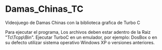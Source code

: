 # Damas_Chinas_TC
Videojuego de Damas Chinas con la biblioteca grafica de Turbo C

Para ejecutar el programa, Los archivos deben estar adentro de la Raiz "Tc\Tcpp\Bin".
Ejecutar TurboC en un emulador, por ejemplo: DosBox o en su defecto utilizar sistema operativo Windows XP o versiones anteriores.
